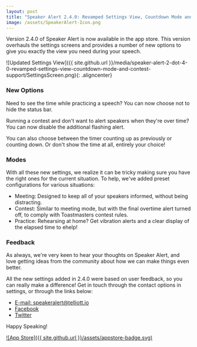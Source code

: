 ```yaml
---
layout: post
title: "Speaker Alert 2.4.0: Revamped Settings View, Countdown Mode and Contest Support"
image: /assets/SpeakerAlert-Icon.png
---
```


Version 2.4.0 of Speaker Alert is now available in the app store. This version overhauls the settings screens and provides a number of new options to give you exactly the view you need during your speech.

![Updated Settings View]({{ site.github.url }}/media/speaker-alert-2-dot-4-0-revamped-settings-view-countdown-mode-and-contest-support/SettingsScreen.png){: .aligncenter}

### New Options

Need to see the time while practicing a speech? You can now choose not to hide the status bar.

Running a contest and don't want to alert speakers when they're over time? You can now disable the additional flashing alert.

You can also choose between the timer counting up as previously or counting down. Or don't show the time at all, entirely your choice!

### Modes

With all these new settings, we realize it can be tricky making sure you have the right ones for the current situation. To help, we've added preset configurations for various situations:

* Meeting: Designed to keep all of your speakers informed, without being distracting.
* Contest: Similar to meeting mode, but with the final overtime alert turned off, to comply with Toastmasters contest rules.
* Practice: Rehearsing at home? Get vibration alerts and a clear display of the elapsed time to ehelp!

### Feedback

As always, we're very keen to hear your thoughts on Speaker Alert, and love getting ideas from the community about how we can make things even better.

All the new settings added in 2.4.0 were based on user feedback, so you can really make a difference! Get in touch through the contact options in settings, or through the links below:

* [E-mail: speakeralert@telliott.io](mailto:speakeralert@telliott.io)
* [Facebook](https://www.facebook.com/speakeralert)
* [Twitter](https://twitter.com/speakeralertapp)

Happy Speaking!

[![App Store]({{ site.github.url }}/assets/appstore-badge.svg)](https://itunes.apple.com/us/app/speaker-alert/id488585337?mt=8)
